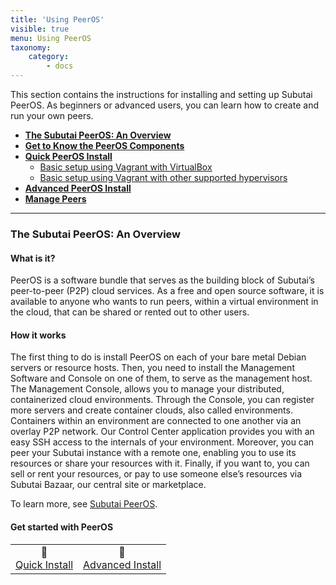 ```yaml
---
title: 'Using PeerOS'
visible: true
menu: Using PeerOS
taxonomy:
    category:
        - docs
---
```


This section contains the instructions for installing and setting up Subutai PeerOS. As beginners or advanced users, you can learn how to create and run your own peers.

* **[The Subutai PeerOS: An Overview](#peeros-overview)**
* **[Get to Know the PeerOS Components](peeros-components)**
* **[Quick PeerOS Install](peeros-quick-install)**
  * [Basic setup using Vagrant with VirtualBox](peeros-vagrant-virtualbox)
  * [Basic setup using Vagrant with other supported hypervisors](peeros-other-supervisors) 
* **[Advanced PeerOS Install](peeros-advanced-install)**
* **[Manage Peers](manage-peers)**

***

### <a name="peeros-overview"> </a> The Subutai PeerOS: An Overview

#### What is it?

PeerOS is a software bundle that serves as the building block of Subutai’s peer-to-peer (P2P) cloud services. As a free and open source software, it is available to anyone who wants to run peers, within a virtual environment in the cloud, that can be shared or rented out to other users. 

#### How it works
The first thing to do is install PeerOS on each of your bare metal Debian servers or resource hosts. Then, you need to install the Management Software and Console on one of them, to serve as the management host. The Management Console, allows you to manage your distributed, containerized cloud environments. Through the Console, you can register more servers and create container clouds, also called environments. Containers within an environment are connected to one another via an overlay P2P network. Our Control Center application provides you with an easy SSH access to the internals of your environment. Moreover, you can peer your Subutai instance with a remote one, enabling you to use its resources or share your resources with it. Finally, if you want to, you can sell or rent your resources, or pay to use someone else’s resources via Subutai Bazaar, our central site or marketplace.

To learn more, see [Subutai PeerOS](https://subutai.io/peer-os.html).

#### Get started with PeerOS
   
<table>
 <tr rowspan="2" align="center"> 
  <td> 🔻 <br>
   <a href="https://github.com/MarilizaC/doc_v2/wiki/Quick-PeerOS-Install"> Quick Install </a>    
  </td>
  <td> 🔻 <br>
   <a href="https://github.com/MarilizaC/doc_v2/wiki/Advanced-PeerOS-Install"> Advanced Install </a>
  </td>
 </tr>
</table>




